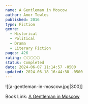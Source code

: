 ```yaml
---
name: A Gentleman in Moscow
author: Amor Towles
published: 2016
type: Fiction
genre:
  - Historical
  - Political
  - Drama
  - Literary Fiction
pages: 426
rating: 🌕🌕🌕🌕🌕
status: Completed
date: 2024-06-07 11:14:57 -0500
updated: 2024-06-18 16:44:38 -0500
---
```


![[a-gentleman-in-moscow.jpg|300]]

Book Link: [A Gentleman in Moscow](https://www.goodreads.com/book/show/34066798-a-gentleman-in-moscow)
